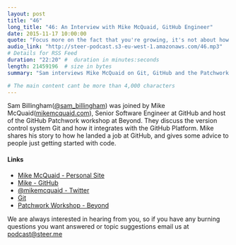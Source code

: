 ```yaml
---
layout: post
title: "46"
long_title: "46: An Interview with Mike McQuaid, GitHub Engineer"
date: 2015-11-17 10:00:00
quote: "Focus more on the fact that you're growing, it's not about how good you are or aren't."
audio_link: "http://steer-podcast.s3-eu-west-1.amazonaws.com/46.mp3"
# Details for RSS Feed
duration: "22:20" #  duration in minutes:seconds
length: 21459196  # size in bytes
summary: "Sam interviews Mike McQuaid on Git, GitHub and the Patchwork workshop at Beyond Conference."

# The main content cant be more than 4,000 characters
---
```

Sam Billingham([@sam_billingham](https:twitter.com/sam_billingham)) was joined by Mike McQuaid([mikemcquaid.com](http://mikemcquaid.com/)), Senior Software Engineer at GitHub and host of the GitHub Patchwork workshop at Beyond. They discuss the version control system Git and how it integrates with the GitHub Platform. Mike shares his story to how he landed a job at GitHub, and gives some advice to people just getting started with code.

#### Links
- [Mike McQuaid - Personal Site](http://mikemcquaid.com/)
- [Mike - GitHub](https://github.com/MikeMcQuaid)
- [@mikemcquaid - Twitter](https://twitter.com/mikemcquaid)
- [Git](https://git-scm.com/)
- [Patchwork Workshop - Beyond](http://beyondconf.co/schedule/#anchor-github)

We are always interested in hearing from you, so if you have any burning questions you want answered or topic suggestions email us at [podcast@steer.me](mailto:podcast@steer.me)
